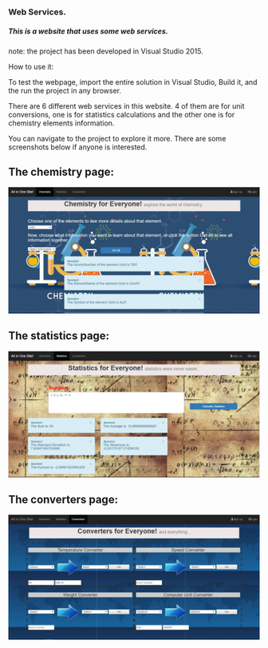### Web Services. 
##### This is a website that uses some web services.

note: the project has been developed in Visual Studio 2015. 



How to use it:

To test the webpage, import the entire solution in Visual Studio, Build it, and the run the project in any browser.

There are 6 different web services in this website. 4 of them are for unit conversions, one is for statistics calculations and the other one is for chemistry elements information.

You can navigate to the project to explore it more. There are some screenshots below if anyone is interested.

## The chemistry page:
![Chemistry](Images/chemistry_screenshot.JPG)


## The statistics page:
![Statistics](Images/statistics_screenshot.JPG)


## The converters page:
![Converters](Images/converters_screenshot.JPG)
